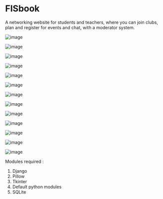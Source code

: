 # FISbook
A networking website for students and teachers, where you can join clubs, plan and register for events and chat, with a moderator system.

![image](https://github.com/Tushar-Hegde/fisbook-final/assets/128315293/3a4f281d-c54e-455f-a871-c09ddd6c849c)

![image](https://github.com/Tushar-Hegde/fisbook-final/assets/128315293/1a47102e-0300-44ef-a9ad-67ee9c4956a0)

![image](https://github.com/Tushar-Hegde/fisbook-final/assets/128315293/a6749525-3e83-469e-b07b-89001ae06d89)

![image](https://github.com/Tushar-Hegde/fisbook-final/assets/128315293/7d2ae9c1-e3ca-4b23-a449-182c99daaf64)

![image](https://github.com/Tushar-Hegde/fisbook-final/assets/128315293/aa124c3d-a8b3-4aa5-a7d5-151b2a732a79)

![image](https://github.com/Tushar-Hegde/fisbook-final/assets/128315293/27364781-2506-432a-a0c7-cec75137bbee)

![image](https://github.com/Tushar-Hegde/fisbook-final/assets/128315293/0f036882-e671-458c-a0d6-a648f97ac9d2)

![image](https://github.com/Tushar-Hegde/fisbook-final/assets/128315293/79437a9c-5624-4efb-bc3f-6aaf7739352c)

![image](https://github.com/Tushar-Hegde/fisbook-final/assets/128315293/12819fa0-e5ae-4720-bac9-6c3fff7a0292)

![image](https://github.com/Tushar-Hegde/fisbook-final/assets/128315293/7f2f32ef-2023-4782-9bf3-70d6727c6ef7)

![image](https://github.com/Tushar-Hegde/fisbook-final/assets/128315293/bbc7e572-4940-4ede-bdd2-52bbfdec1687)

![image](https://github.com/Tushar-Hegde/fisbook-final/assets/128315293/7ca674dc-6b0f-43bd-8cef-dacc9cccb142)

![image](https://github.com/Tushar-Hegde/fisbook-final/assets/128315293/19c950dc-650e-41b3-af05-87dda6c1bd60)


Modules required :
1.	Django
2.	Pillow
3.	Tkinter
4.	Default python modules
5.	SQLite
